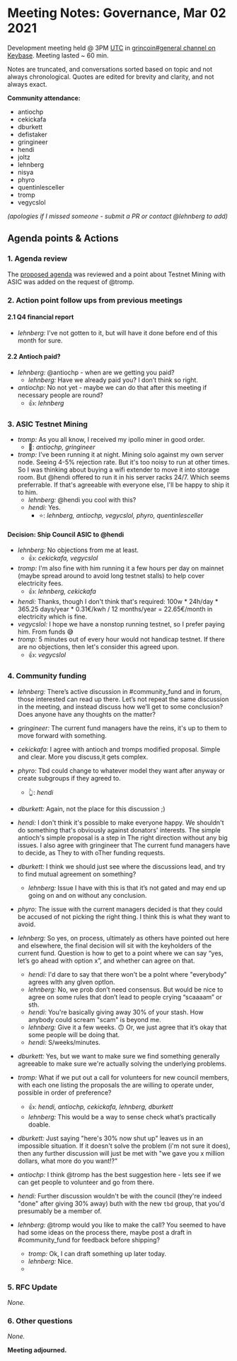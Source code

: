 # Meeting Notes: Governance, Mar 02 2021

Development meeting held @ 3PM [UTC](http://www.timebie.com/std/utc.php) in [grincoin#general channel on Keybase](https://keybase.io/team/grincoin). Meeting lasted ~ 60 min.

Notes are truncated, and conversations sorted based on topic and not always chronological. Quotes are edited for brevity and clarity, and not always exact.

**Community attendance:**
- antiochp
- cekickafa
- dburkett
- defistaker
- gringineer
- hendi
- joltz
- lehnberg
- nisya
- phyro
- quentinlesceller
- tromp
- vegycslol

_(apologies if I missed someone - submit a PR or contact @lehnberg to add)_

## Agenda points & Actions
### 1. Agenda review
The [proposed agenda](https://github.com/mimblewimble/grin-pm/issues/398) was reviewed and a point about Testnet Mining with ASIC was added on the request of @tromp.

### 2. Action point follow ups from previous meetings

#### 2.1 Q4 financial report
- _lehnberg:_ I’ve not gotten to it, but will have it done before end of this month for sure.

#### 2.2 Antioch paid?
- _lehnberg:_ @antiochp  - when are we getting you paid?
   - _lehnberg:_ Have we already paid you? I don’t think so right.
- _antiochp:_ No not yet - maybe we can do that after this meeting if necessary people are round?
   - 👍: _lehnberg_

### 3. ASIC Testnet Mining
- _tromp:_ As you all know, I received my ipollo miner in good order.
   - 🚀: _antiochp, gringineer_
- _tromp:_ I've been running it at night. Mining solo against my own server node. Seeing 4-5% rejection rate. But it's too noisy to run at other times. So I was thinking about buying a wifi extender to move it into storage room. But @hendi offered to run it in his server racks 24/7. Which seems preferrable. If that's agreeable with everyone else, I'll be happy to ship it to him.
   - _lehnberg:_ @hendi you cool with this?
   - _hendi:_ Yes.
      - ⭐: _lehnberg, antiochp, vegycslol, phyro, quentinlesceller_

#### Decision: Ship Council ASIC to @hendi
- _lehnberg:_ No objections from me at least.
   - 👍: _cekickafa, vegycslol_
- _tromp:_ I'm also fine with him running it a few hours per day on mainnet (maybe spread around to avoid long testnet stalls) to help cover electricity fees.
   - 👍: _lehnberg, cekickafa_
- _hendi:_ Thanks, though I don't think that's required:
100w * 24h/day * 365.25 days/year * 0.31€/kwh / 12 months/year = 22.65€/month in electricity
which is fine.
- _vegycslol:_ I hope we have a nonstop running testnet, so I prefer paying him. From funds 😅
- _tromp:_ 5 minutes out of every hour would not handicap testnet. If there are no objections, then let's consider this agreed upon.
   - 👍: _vegycslol_

### 4. Community funding
- _lehnberg:_ There’s active discussion in #community_fund and in forum, those interested can read up there. Let’s not repeat the same discussion in the meeting, and instead discuss how we’ll get to some conclusion? Does anyone have any thoughts on the matter?
- _gringineer:_ The current fund managers have the reins, it's up to them to move forward with something.
- _cekickafa:_ I agree with antioch and tromps modified proposal. Simple and clear. More you discuss,it gets complex.
- _phyro:_ Tbd could change to whatever model they want after anyway or create subgroups if they agreed to.
   - 👆: _hendi_
- _dburkett:_ Again, not the place for this discussion ;)
- _hendi:_ I don't think it's possible to make everyone happy. We shouldn't do something that's obviously against donators' interests. The simple antioch's simple proposal is a step in The right direction without any big issues. I also agree with gringineer that The current fund managers have to decide, as They to with oTher funding requests.
- _dburkett:_ I think we should just see where the discussions lead, and try to find mutual agreement on something?
   - _lehnberg:_ Issue I have with this is that it’s not gated and may end up going on and on without any conclusion.
- _phyro:_ The issue with the current managers decided is that they could be accused of not picking the right thing. I think this is what they want to avoid.

- _lehnberg:_ So yes, on process, ultimately as others have pointed out here and elsewhere, the final decision will sit with the keyholders of the current fund. Question is how to get to a point where we can say “yes, let’s go ahead with option x”, and whether can agree on that.
   - _hendi:_ I'd dare to say that there won't be a poInt where "everybody" agrees wIth any gIven optIon.
   - _lehnberg:_ No, we prob don’t need consensus. But would be nice to agree on some rules that don’t lead to people crying “scaaaam” or sth.
   - _hendi:_ You're basically giving away 30% of your stash. How anybody could scream "scam" is beyond me.
   - _lehnberg:_ Give it a few weeks. 🙃 Or, we just agree that it’s okay that some people will be doing that.
   - _hendi:_ S/weeks/minutes.

- _dburkett:_ Yes, but we want to make sure we find something generally agreeable to make sure we're actually solving the underlying problems.

- _tromp:_ What if we put out a call for volunteers for new council members, with each one listing the proposals the are willing to operate under, possible in order of preference?
   - 👍: _hendi, antiochp, cekickafa, lehnberg, dburkett_
   - _lehnberg:_ This would be a way to sense check what’s practically doable.

- _dburkett:_ Just saying "here's 30% now shut up" leaves us in an impossible situation. If it doesn't solve the problem (i'm not sure it does), then any further discussion will just be met with "we gave you x million dollars, what more do you want!?"

- _antiochp:_ I think @tromp has the best suggestion here - lets see if we can get people to volunteer and go from there.
- _hendi:_ Further discussion wouldn't be with the council (they're indeed "done" after giving 30% away) buth with the new `tbd` group, that you'd presumably be a member of.
- _lehnberg:_ @tromp would you like to make the call? You seemed to have had some ideas on the process there, maybe post a draft in #community_fund for feedback before shipping?
   - _tromp:_ Ok, I can draft something up later today.
   - _lehnberg:_ Nice. 
   - 
### 5. RFC Update
_None._

### 6. Other questions
_None._

**Meeting adjourned.**